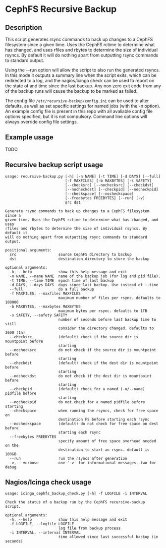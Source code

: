 # CephFS Recursive Backup

## Description

This script generates rsync commands to back up changes to a CephFS filesystem since a given time. Uses the CephFS rctime to determine what has changed, and uses rfiles and rbytes to determine the size of individual rsyncs. By default it will do nothing apart from outputting rsync commands to standard output.

Using the --run option will allow the script to also run the generated rsyncs. In this mode it outputs a summary line when the script exits, which can be redirected to a log, and the nagios/icinga check can be used to report on the state of and time since the last backup. Any non zero exit code from any of the backup runs will cause the backup to be marked as failed.

The config file `/etc/recursive-backup/config.ini` can be used to alter defaults, as well as set specific settings for named jobs (with the -n option). An example config file is present in this repo with all avaliable config file options specified, but it is not compulsory. Command line options will always override config file settings.

## Example usage

TODO

## Recursive backup script usage

```
usage: recursive-backup.py [-h] [-n NAME] [-t TIME] [-d DAYS] [--full]
                           [-f MAXFILES] [-b MAXBYTES] [-s SAFETY]
                           [--checksrc] [--nochecksrc] [--checkdst]
                           [--nocheckdst] [--checkpid] [--nocheckpid]
                           [--checkspace] [--nocheckspace]
                           [--freebytes FREEBYTES] [--run] [-v]
                           src dst

Generate rsync commands to back up changes to a CephFS filesystem since a
given time. Uses the CephFS rctime to determine what has changed, and uses
rfiles and rbytes to determine the size of individual rsyncs. By default it
will do nothing apart from outputting rsync commands to standard output.

positional arguments:
  src                   source CephFS directory to backup
  dst                   destination directory to store the backup

optional arguments:
  -h, --help            show this help message and exit
  -n NAME, --name NAME  name of the backup job (for log and pid file).
  -t TIME, --time TIME  epoch time of last backup
  -d DAYS, --days DAYS  days since last backup. Use instead of --time
  --full                do a full backup
  -f MAXFILES, --maxfiles MAXFILES
                        maximum number of files per rsync. defaults to 100000
  -b MAXBYTES, --maxbytes MAXBYTES
                        maximum bytes per rsync. defaults to 1TB
  -s SAFETY, --safety SAFETY
                        number of seconds before last backup time to still
                        consider the directory changed. defaults to 3600 (1h)
  --checksrc            (default) check if the source dir is mountpoint before
                        starting
  --nochecksrc          do not check if the source dir is mountpoint before
                        starting
  --checkdst            (default) check if the dest dir is mountpoint before
                        starting
  --nocheckdst          do not check if the dest dir is mountpoint before
                        starting
  --checkpid            (default) check for a named (-n/--name) pidfile before
                        starting
  --nocheckpid          do not check for a named pidfile before starting
  --checkspace          when running the rsyncs, check for free space on
                        destination FS before starting each rsync
  --nocheckspace        (default) do not check for free space on dest before
                        starting each rsync
  --freebytes FREEBYTES
                        specify amount of free space overhead needed on the
                        destination to start an rsync. default is 100GB
  --run                 run the rsyncs after generation
  -v, --verbose         one '-v' for informational messages, two for debug
```

## Nagios/Icinga check usage

```
usage: icinga_cephfs_backup_check.py [-h] -f LOGFILE -i INTERVAL

Check the status of a backup run by the CephFS recursive-backup script.

optional arguments:
  -h, --help            show this help message and exit
  -f LOGFILE, --logfile LOGFILE
                        log file from backup process
  -i INTERVAL, --interval INTERVAL
                        time allowed since last successful backup (in seconds)
```
